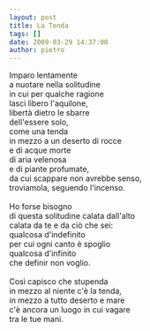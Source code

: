 ```yaml
---
layout: post
title: La Tenda
tags: []
date: 2009-03-29 14:37:00
author: pietro
---
```

Imparo lentamente<br/>a nuotare nella solitudine<br/>in cui per qualche ragione<br/>lasci libero l'aquilone,<br/>libertà dietro le sbarre<br/>dell'essere solo,<br/>come una tenda<br/>in mezzo a un deserto di rocce<br/>e di acque morte<br/>di aria velenosa<br/>e di piante profumate,<br/>da cui scappare non avrebbe senso,<br/>troviamola, seguendo l'incenso.<br/><br/>Ho forse bisogno<br/>di questa solitudine calata dall'alto<br/>calata da te e da ciò che sei:<br/>qualcosa d'indefinito<br/>per cui ogni canto è spoglio<br/>qualcosa d'infinito<br/>che definir non voglio.<br/><br/>Così capisco che stupenda<br/>in mezzo al niente c'è la tenda,<br/>in mezzo a tutto deserto e mare<br/>c'è ancora un luogo in cui vagare<br/>tra le tue mani.
